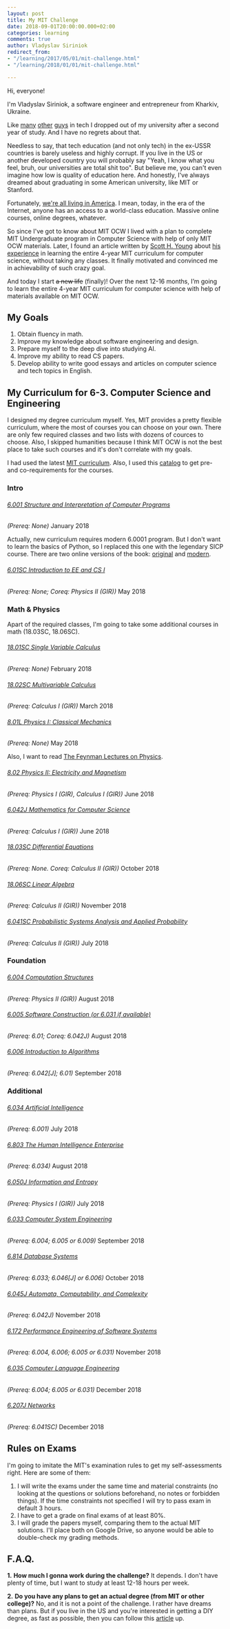 ```yaml
---
layout: post
title: My MIT Challenge
date: 2018-09-01T20:00:00.000+02:00
categories: learning
comments: true
author: Vladyslav Siriniok
redirect_from:
- "/learning/2017/05/01/mit-challenge.html"
- "/learning/2018/01/01/mit-challenge.html"

---
```

Hi, everyone!

I'm Vladyslav Siriniok, a software engineer and entrepreneur from Kharkiv, Ukraine.

Like [many](https://en.wikipedia.org/wiki/Bill_Gates) [other](https://en.wikipedia.org/wiki/Mark_Zuckerberg) [guys](https://en.wikipedia.org/wiki/Sam_Altman) in tech I dropped out of my university after a second year of study. And I have no regrets about that.

Needless to say, that tech education (and not only tech) in the ex-USSR countries is barely useless and highly corrupt. If you live in the US or another developed country you will probably say "Yeah, I know what you feel, bruh, our universities are total shit too". But believe me, you can't even imagine how low is quality of education here. And honestly, I've always dreamed about graduating in some American university, like MIT or Stanford.

Fortunately, [we're all living in America](https://www.youtube.com/watch?v=Rr8ljRgcJNM). I mean, today, in the era of the Internet, anyone has an access to a world-class education. Massive online courses, online degrees, whatever.

So since I've got to know about MIT OCW I lived with a plan to complete MIT Undergraduate program in Computer Science with help of only MIT OCW materials. Later, I found an article written by [Scott H. Young](https://twitter.com/ScottHYoung) about [his experience](https://www.scotthyoung.com/blog/myprojects/mit-challenge-2/) in learning the entire 4-year MIT curriculum for computer science, without taking any classes. It finally motivated and convinced me in achievability of such crazy goal.

And today I start ~~a new life~~ (finally)! Over the next 12-16 months, I’m going to learn the entire 4-year MIT curriculum for computer science with help of materials available on MIT OCW.

## My Goals

1. Obtain fluency in math.
2. Improve my knowledge about software engineering and design.
3. Prepare myself to the deep dive into studying AI.
4. Improve my ability to read CS papers.
5. Develop ability to write good essays and articles on computer science and tech topics in English.

## My Curriculum for 6-3. Computer Science and Engineering

I designed my degree curriculum myself. Yes, MIT provides a pretty flexible curriculum, where the most of courses you can choose on your own. There are only few required classes and two lists with dozens of cources to choose. Also, I skipped humanities because I think MIT OCW is not the best place to take such courses and it's don't correlate with my goals.

I had used the latest [MIT curriculum](http://www.eecs.mit.edu/curriculum2016). Also, I used this [catalog](http://catalog.mit.edu/subjects/6/) to get pre- and co-requirements for the courses.

### Intro

###### [6.001 Structure and Interpretation of Computer Programs](https://ocw.mit.edu/courses/electrical-engineering-and-computer-science/6-001-structure-and-interpretation-of-computer-programs-spring-2005/)

_(Prereq: None)_
January 2018

Actually, new curriculum requires modern 6.0001 program. But I don't want to learn the basics of Python, so I replaced this one with the legendary SICP course. There are two online versions of the book: [original](https://mitpress.mit.edu/sicp/) and [modern](http://sarabander.github.io/sicp/).

###### [6.01SC Introduction to EE and CS I](https://ocw.mit.edu/courses/electrical-engineering-and-computer-science/6-01sc-introduction-to-electrical-engineering-and-computer-science-i-spring-2011/)

_(Prereq: None; Coreq: Physics II (GIR))_
May 2018

### Math & Physics

Apart of the required classes, I'm going to take some additional courses in math (18.03SC, 18.06SC).

###### [18.01SC Single Variable Calculus](https://ocw.mit.edu/courses/mathematics/18-01sc-single-variable-calculus-fall-2010/)

_(Prereq: None)_
February 2018

###### [18.02SC Multivariable Calculus](https://ocw.mit.edu/courses/mathematics/18-02sc-multivariable-calculus-fall-2010/)

_(Prereq: Calculus I (GIR))_
March 2018

###### [8.01L Physics I: Classical Mechanics](https://ocw.mit.edu/courses/physics/8-01l-physics-i-classical-mechanics-fall-2005/)

_(Prereq: None)_
May 2018

Also, I want to read [The Feynman Lectures on Physics](http://feynmanlectures.caltech.edu/).

###### [8.02 Physics II: Electricity and Magnetism](https://ocw.mit.edu/courses/physics/8-02-physics-ii-electricity-and-magnetism-spring-2007)

_(Prereq: Physics I (GIR), Calculus I (GIR))_
June 2018

###### [6.042J Mathematics for Computer Science](https://ocw.mit.edu/courses/electrical-engineering-and-computer-science/6-042j-mathematics-for-computer-science-spring-2015/)

_(Prereq: Calculus I (GIR))_
June 2018

###### [18.03SC Differential Equations](https://ocw.mit.edu/courses/mathematics/18-03sc-differential-equations-fall-2011/)

_(Prereq: None. Coreq: Calculus II (GIR))_
October 2018

###### [18.06SC Linear Algebra](https://ocw.mit.edu/courses/mathematics/18-06sc-linear-algebra-fall-2011/)

_(Prereq: Calculus II (GIR))_
November 2018

###### [6.041SC	Probabilistic Systems Analysis and Applied Probability](https://ocw.mit.edu/courses/electrical-engineering-and-computer-science/6-041sc-probabilistic-systems-analysis-and-applied-probability-fall-2013/)

_(Prereq: Calculus II (GIR))_
July 2018

### Foundation

###### [6.004 Computation Structures](https://ocw.mit.edu/courses/electrical-engineering-and-computer-science/6-004-computation-structures-spring-2009/)

_(Prereq: Physics II (GIR))_
August 2018

###### [6.005 Software Construction (or 6.031 if available)](https://ocw.mit.edu/courses/electrical-engineering-and-computer-science/6-005-software-construction-spring-2016/)

_(Prereq: 6.01; Coreq: 6.042J)_
August 2018

###### [6.006 Introduction to Algorithms](https://ocw.mit.edu/courses/electrical-engineering-and-computer-science/6-006-introduction-to-algorithms-fall-2011/)

_(Prereq: 6.042\[J\]; 6.01)_
September 2018

### Additional

###### [6.034 Artificial Intelligence](https://ocw.mit.edu/courses/electrical-engineering-and-computer-science/6-034-artificial-intelligence-fall-2010/)

_(Prereq: 6.001)_
July 2018

###### [6.803 The Human Intelligence Enterprise](https://ocw.mit.edu/courses/electrical-engineering-and-computer-science/6-803-the-human-intelligence-enterprise-spring-2006/)

_(Prereq: 6.034)_
August 2018

###### [6.050J Information and Entropy](https://ocw.mit.edu/courses/electrical-engineering-and-computer-science/6-050j-information-and-entropy-spring-2008/)

_(Prereq: Physics I (GIR))_
July 2018

###### [6.033 Computer System Engineering](https://ocw.mit.edu/courses/electrical-engineering-and-computer-science/6-033-computer-system-engineering-spring-2009/)

_(Prereq: 6.004; 6.005 or 6.009)_
September 2018

###### [6.814 Database Systems](https://ocw.mit.edu/courses/electrical-engineering-and-computer-science/6-830-database-systems-fall-2010/)

_(Prereq: 6.033; 6.046\[J\] or 6.006)_
October 2018

###### [6.045J Automata, Computability, and Complexity](https://ocw.mit.edu/courses/electrical-engineering-and-computer-science/6-045j-automata-computability-and-complexity-spring-2011/)

_(Prereq: 6.042J)_
November 2018

###### [6.172 Performance Engineering of Software Systems](https://ocw.mit.edu/courses/electrical-engineering-and-computer-science/6-172-performance-engineering-of-software-systems-fall-2010/)

_(Prereq: 6.004, 6.006; 6.005 or 6.031)_
November 2018

###### [6.035 Computer Language Engineering](https://ocw.mit.edu/courses/electrical-engineering-and-computer-science/6-035-computer-language-engineering-spring-2010/)

_(Prereq: 6.004; 6.005 or 6.031)_
December 2018

###### [6.207J Networks](https://ocw.mit.edu/courses/economics/14-15j-networks-fall-2009/)

_(Prereq: 6.041SC)_
December 2018

## Rules on Exams

I'm going to imitate the MIT's examination rules to get my self-assessments right. Here are some of them:

1. I will write the exams under the same time and material constraints (no looking at the questions or solutions beforehand, no notes or forbidden things). If the time constraints not specified I will try to pass exam in default 3 hours.
2. I have to get a grade on final exams of at least 80%.
3. I will grade the papers myself, comparing them to the actual MIT solutions. I'll place both on Google Drive, so anyone would be able to double-check my grading methods.

## F.A.Q.

**1.** **How much I gonna work during the challenge?**
It depends. I don't have plenty of time, but I want to study at least 12-18 hours per week.

**2.** **Do you have any plans to get an actual degree (from MIT or other college)?**
No, and it is not a point of the challenge. I rather have dreams than plans. But if you live in the US and you're interested in getting a DIY degree, as fast as possible, then you can follow this [article](https://www.scotthyoung.com/blog/2012/07/04/the-diy-degree/) up.
